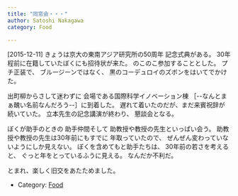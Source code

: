 ```yaml
---
title: "同窓会・・・"
author: Satoshi Nakagawa
category: Food

---
```


[2015-12-11]  きょうは京大の東南アジア研究所の50周年
記念式典がある。
30年程前に在籍していたぼくにも招待状が来た。
のこのこ参加することとした。
プチ正装で、
ブルージーンではなく、
黒のコーデュロイのズボンをはいてでかけた。

 出町柳からさして迷わずに
会場である国際科学イノベーション棟
［--なんとまぁ醜い名前なんだろう--］に到着した。
遅れて着いたのだが、まだ来賓祝辞が続いていた。
立本先生の記念講演が終わり、
懇談会となる。

 ぼくが助手のときの
助手仲間そして
助教授や教授の先生といっぱい会う。
助教授や教授の先生は30年前にもすでに
年取っていたので、
ぜんぜん変わっていないようにしか見えない。
ぼくを含めてもと助手たちは、
30年前の若さを考えると、
ぐっと年をとっているふうに見える。
なんだか不利だ。

 とまれ、楽しく旧交をあたためました。

- Category: [Food](categories.html#Food)

